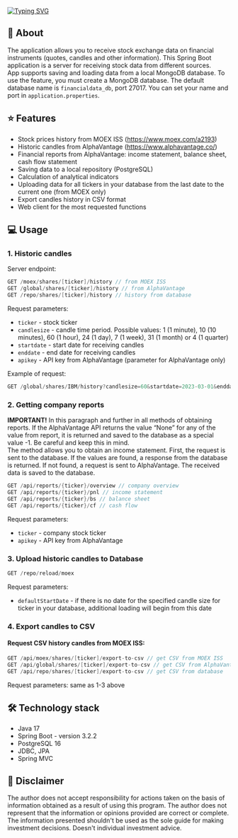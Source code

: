 [![Typing SVG](https://readme-typing-svg.demolab.com?font=Fira+Code&size=42&pause=1000&random=false&width=435&lines=Market+data+app)](https://git.io/typing-svg)
## 🚀 About
The application allows you to receive stock exchange data on financial instruments (quotes, candles and other information).
This Spring Boot application is a server for receiving stock data from different sources.  
App supports saving and loading data from a local MongoDB database. To use the feature, you must create a MongoDB database. The default database name is `financialdata_db`, port 27017. You can set your name and port in `application.properties`.

## ⭐ Features
- Stock prices history from MOEX ISS (https://www.moex.com/a2193)
- Historic candles from AlphaVantage (https://www.alphavantage.co/)
- Financial reports from AlphaVantage: income statement, balance sheet, cash flow statement
- Saving data to a local repository (PostgreSQL)
- Calculation of analytical indicators
- Uploading data for all tickers in your database from the last date to the current one (from MOEX only)
- Export candles history in CSV format
- Web client for the most requested functions

## 💻 Usage
### 1. Historic candles  
Server endpoint:
```java
GET /moex/shares/[ticker]/history // from MOEX ISS
GET /global/shares/[ticker]/history // from AlphaVantage
GET /repo/shares/[ticker]/history // history from database
```
Request parameters:
* `ticker` - stock ticker
* `candlesize` - candle time period. Possible values: 1 (1 minute), 10 (10 minutes), 60 (1 hour), 24 (1 day), 7 (1 week), 31 (1 month) or 4 (1 quarter)
* `startdate` - start date for receiving candles
* `enddate` - end date for receiving candles
* `apikey` - API key from AlphaVantage (parameter for AlphaVantage only)

Example of request:
```java
GET /global/shares/IBM/history?candlesize=60&startdate=2023-03-01&enddate=2023-04-01&apikey=demo
```

### 2. Getting company reports  
**IMPORTANT!** In this paragraph and further in all methods of obtaining reports. If the AlphaVantage API returns the value “None” for any of the value from report, it is returned and saved to the database as a special value -1. Be careful and keep this in mind.  
The method allows you to obtain an income statement. First, the request is sent to the database. If the values are found, a response from the database is returned. If not found, a request is sent to AlphaVantage. The received data is saved to the database.
```java
GET /api/reports/{ticker}/overview // company overview
GET /api/reports/{ticker}/pnl // income statement
GET /api/reports/{ticker}/bs // balance sheet
GET /api/reports/{ticker}/cf // cash flow
```

Request parameters:
* `ticker` - company stock ticker
* `apikey` - API key from AlphaVantage


### 3. Upload historic candles to Database
```java
GET /repo/reload/moex
```
Request parameters:
* `defaultStartDate` - if there is no date for the specified candle size for ticker in your database, additional loading will begin from this date

### 4. Export candles to CSV
#### Request CSV history candles from MOEX ISS:
```java
GET /api/moex/shares/[ticker]/export-to-csv // get CSV from MOEX ISS
GET /api/global/shares/[ticker]/export-to-csv // get CSV from AlphaVantage
GET /api/repo/shares/[ticker]/export-to-csv // get CSV from database
```
Request parameters: same as 1-3 above

## 🛠️ Technology stack
- Java 17 
- Spring Boot - version 3.2.2
- PostgreSQL 16
- JDBC, JPA
- Spring MVC

## 📖 Disclaimer
The author does not accept responsibility for actions taken on the basis of information obtained as a result of using this program. The author does not represent that the information or opinions provided are correct or complete. The information presented shouldn't be used as the sole guide for making investment decisions. Doesn't individual investment advice.